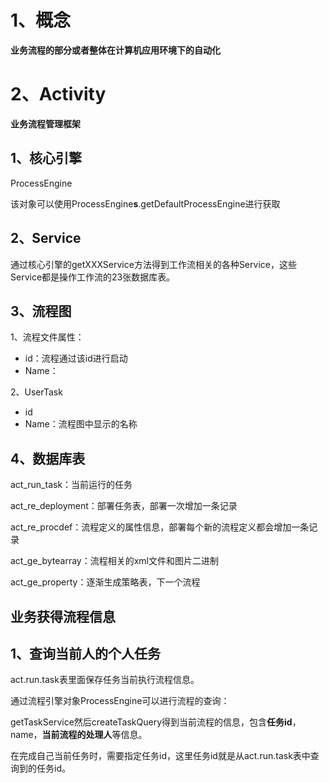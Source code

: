 # 1、概念

**业务流程的部分或者整体在计算机应用环境下的自动化**



# 2、Activity

**业务流程管理框架**



## 1、核心引擎

ProcessEngine

该对象可以使用ProcessEngine**s**.getDefaultProcessEngine进行获取



## 2、Service

通过核心引擎的getXXXService方法得到工作流相关的各种Service，这些Service都是操作工作流的23张数据库表。



## 3、流程图

1、流程文件属性：

- id：流程通过该id进行启动
- Name：



2、UserTask

- id
- Name：流程图中显示的名称



## 4、数据库表

act_run_task：当前运行的任务

act_re_deployment：部署任务表，部署一次增加一条记录

act_re_procdef：流程定义的属性信息，部署每个新的流程定义都会增加一条记录



act_ge_bytearray：流程相关的xml文件和图片二进制

act_ge_property：逐渐生成策略表，下一个流程



## 业务获得流程信息

## 1、查询当前人的个人任务

act.run.task表里面保存任务当前执行流程信息。



通过流程引擎对象ProcessEngine可以进行流程的查询：

getTaskService然后createTaskQuery得到当前流程的信息，包含**任务id**，name，**当前流程的处理人**等信息。



在完成自己当前任务时，需要指定任务id，这里任务id就是从act.run.task表中查询到的任务id。

